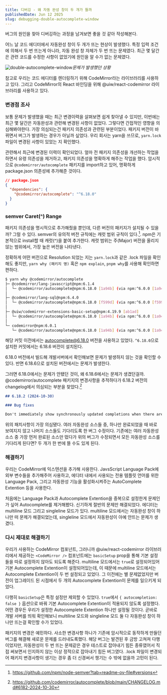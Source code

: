 ```yaml
---
title: 디버깅 - 왜 자동 완성 창이 두 개가 뜰까
publishedDate: Jun 12 2025
slug: debugging-double-autocomplete-window
---
```


버그의 원인을 찾아 디버깅하는 과정을 남겨보면 좋을 것 같아 작성해본다.

어느 날 코드 에디터에서 자동완성 창이 두 개가 뜨는 현상이 발생했다. 특정 입력 조건에 의해서 두 번 뜨는게 아니라, 자동 완성 창 자체가 두 번 뜨는 문제였다. 최근 몇 달간은 관련 코드를 수정한 사항이 없었기에 원인을 알 수가 없는 문제였다.

![double-autocomplete-window](/images/debugging-double-autocomplete-window/double-autocomplete-window.png)_문제가 발생했던 상황_

참고로 우리는 코드 에디터를 렌더링하기 위해 CodeMirror라는 라이브러리를 사용하고 있다. 그리고 CodeMirror의 React 바인딩을 위해 @uiw/react-codemirror 라이브러리를 사용하고 있다.

### 변경점 조사

보통 문제가 발생했을 때는 최근 변경이력을 살펴보면 쉽게 찾아낼 수 있지만, 이번에는 최근 몇 달간은 자동완성과 관련해 변경된 사항이 없었다. 그렇다면 간접적인 영향을 의심해봐야한다. 가장 의심되는건 패키지 의존성과 관련된 부분이었다. 패키지 버전이 바뀌면서 버그가 발생하는 경우가 아닐까 싶었다. 우리 회사는 yarn을 쓰므로, `yarn.lock` 파일이 변경된 사항이 있었는 지 확인했다.

관련해서 최근에 변경된 이력이 확인되었다. 얼마 전 패키지 의존성을 개선하는 작업을 하면서 유령 의존성을 제거하고, 패키지 의존성을 명확하게 해주는 작업을 했다. 암시적으로 `@codemirror/autocomplete` 패키지를 import하고 있어, 명확하게 package.json 의존성에 추가해준 것이다.

```json
// package.json
{
  "dependencies": {
    "@codemirror/autocomplete": "^6.18.0"
  }
}
```

### semver Caret(^) Range

패키지 의존성을 명시적으로 추가해줬을 뿐인데, 다른 버전의 패키지가 설치될 수 있을까? 그럴 수 있다. semver의 유의적 버전 규칙에는 캐럿 범위 규칙이 있다.[^1]. npm은 기본적으로 install할 때 캐럿(^)을 붙여 추가한다. 캐럿 범위는 주(Major) 버전을 올리지 않는 범위에서, 가장 높은 버전을 나타낸다.

정확하게 어떤 버전으로 Resolution 되었는 지는 `yarn.lock`과 같은 .lock 파일을 확인해도 좋지만, `yarn why (패키지 명)` 혹은 `npm explain`, `pnpm why`를 사용해 확인하면 편하다.

```bash
$ yarn why @codemirror/autocomplete
├─ @codemirror/lang-javascript@npm:6.1.4
│  └─ @codemirror/autocomplete@npm:6.18.0 [1a94b] (via npm:^6.0.0 [1a94b])
│
├─ @codemirror/lang-sql@npm:6.4.0
│  └─ @codemirror/autocomplete@npm:6.18.0 [f599d] (via npm:^6.0.0 [f599d])
│
├─ @uiw/codemirror-extensions-basic-setup@npm:4.19.9 [ab1ad]
│  └─ @codemirror/autocomplete@npm:6.18.0 [1a94b] (via npm:^6.0.0 [1a94b])
│
└─ codemirror@npm:6.0.1
   └─ @codemirror/autocomplete@npm:6.18.0 [1a94b] (via npm:^6.0.0 [1a94b])
```

해당 커밋 이전에서는 autocomplete@6.18.0 버전을 사용하고 있었다. `^6.18.0`으로 설치한 커밋에서는 6.18.6 버전이 설치된다.

6.18.0 버전에서 빌드해 개발서버에서 확인해보면 문제가 발생하지 않는 것을 확인할 수 있다. 반면 6.18.6으로 설치된 버전에서는 문제가 발생한다.

그러면 6.18.0에서는 문제가 안됐던 것이, 왜 6.18.6에서는 문제가 생겼던걸까. @codemirror/autocomplete 패키지의 변경사항을 추적하다가 6.18.2 버전의 changelog에서 의심되는 부분을 찾았다.[^2]

```md
## 6.18.2 (2024-10-30)

### Bug fixes

Don't immediately show synchronously updated completions when there are some sources that still need to return.
```

위의 패치사항이 가장 의심됐다. 여러 자동완성 소스들 중, 하나만 완료되었을 때 바로 보여지지 않고 나머지 소스들도 기다리도록 한 버그 수정이다. 기존에는 여러 자동완성 소스 중 가장 먼저 완료된 소스만 떴다가 위의 버그가 수정되면서 모든 자동완성 소스를 기다리게 된다면? 두 개가 한 번에 뜰 수도 있게 된다.

### 해결하기

우리는 CodeMirror에 익스텐션을 추가해 사용한다. JavsScript Language Pack에 외부 변수들을 추가해주어 사용하고, 에디터 내에서 사용되는 전용 템플릿 언어를 위한 Language Pack, 그리고 자동완성 기능을 활성화시켜주는 AutoComplete Extention 등을 사용한다.

처음에는 Language Pack과 Autocomplete Extention을 중복으로 설정한게 문제인가 싶어 Autocomplete를 제거해봤다. 신기하게 절반의 문제만 해결되었다. 에디터는 multiline 모드 그리고 singleline 모드가 있다. multiline 모드에서는 자동완성 창이 하나만 떠 문제가 해결되었는데, singleline 모드에서 자동완성이 아예 안뜨는 문제가 생겼다.

### 다시 제대로 해결하기

우리가 사용하는 CodeMirror 컴포넌트, 그러니까 @uiw/react-codemirror 라이브러리에서 제공하는 `<CodeMirror />` 컴포넌트에는 `basicSetup` prop을 통해 기본 설정들을 따로 설정하지 않아도 되도록 해준다. multiline 모드에서는 `true`로 설정되어있어 기본 Autocomplete Extention이 설정되어있는데, 이 때문에 multiline 모드에서는 Autocomplete Extention이 두 번 설정되고 있었다. 그 이전에는 별 문제없었지만 버전이 업그레이드 된 시점에서 두 개의 Autocomplete Extention이 문제를 일으키게 되었다.

다행히 `basicSetup`은 특정 설정만 제외할 수 있었다. `true`에서 `{ autocompletion: false }` 옵션으로 바꿔 기본 Autocomplete Extention이 적용되지 않도록 설정했다. 어떤 경우든 우리가 설정한 Autocomplete Extention 하나만 설정될 것이다. 곧바로 개발 서버를 띄워 확인해보니 multiline 모드와 singleline 모드 둘 다 자동완성 창이 하나만 뜨는걸 확인할 수가 있었다.

패키지의 변경은 예민하다. 사소한 변경사항 하나가 기존에 암시적으로 동작하게 만들던 버그를 해결해 새로운 문제를 드러내도록했다. 해당 버그는 발견된 후 금방 고쳐져 다행이었지만, 자동완성이 두 번 뜨는 문제같은 경우 테스트로 잡아내기 힘든 종류였어서 직접 써보면서 인지하지 않는 이상 정적으로 잡아내기 힘든 버그였다. .lock 파일이 변경되어 패키지 변경사항이 생기는 경우 좀 더 신경써서 챙기는 수 밖에 없을까 고민이 된다.

[^1]: https://github.com/npm/node-semver?tab=readme-ov-file#versions
[^2]: https://github.com/codemirror/autocomplete/blob/main/CHANGELOG.md#6182-2024-10-30
